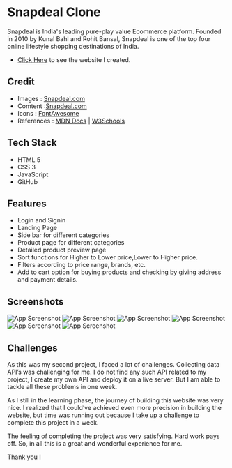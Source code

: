 # Snapdeal Clone
Snapdeal is India's leading pure-play value Ecommerce platform. Founded in 2010 by Kunal Bahl and Rohit Bansal, Snapdeal is one of the top four online lifestyle shopping destinations of India.

-   [Click Here](https://dapper-moxie-9433c5.netlify.app/) to see the website I created.

## Credit

-   Images : [Snapdeal.com](https://www.snapdeal.com/)
-   Comtent :[Snapdeal.com](https://www.snapdeal.com/)
-   Icons : [FontAwesome](https://fontawesome.com/)
-   References : [MDN Docs](https://developer.mozilla.org/en-US/docs/Web/JavaScript) | [W3Schools](https://www.w3schools.com/)

## Tech Stack

-   HTML 5
-   CSS 3
-   JavaScript
-   GitHub

## Features

-   Login and Signin
-   Landing Page
-   Side bar for different categories
-   Product page for different categories
-   Detailed product preview page
-   Sort functions for Higher to Lower price,Lower to Higher price.
-   Filters according to price range, brands, etc.
-   Add to cart option for buying products and checking by giving address and payment details.


## Screenshots

![App Screenshot](https://miro.medium.com/max/700/1*ZGyB6jJGWr3PlMgGKDPXZg.png)
![App Screenshot](https://miro.medium.com/max/1400/1*43yKd4zSD8FKj8Amo7JiAg.png)
![App Screenshot](https://miro.medium.com/max/1400/1*No0ug8ut3_30cd_Ugm3Nrg.png)
![App Screenshot](https://miro.medium.com/max/1400/1*NAlbOsWXNmEVcvGuupl8zg.png)
![App Screenshot](https://miro.medium.com/max/1400/1*KoxKI65eX-B8chl2qXrX4w.png)
![App Screenshot](https://miro.medium.com/max/1400/1*blsJCszEw4CD8sFFit-iug.png)




## Challenges

As this was my second project, I faced a lot of challenges. Collecting data API’s was challenging for me. I do not find any such API related to my project, I create my own API and deploy it on a live server. But I am able to tackle all these problems in one week.

As I still in the learning phase, the journey of building this website was very nice. I realized that I could’ve achieved even more precision in building the website, but time was running out because I take up a challenge to complete this project in a week.

The feeling of completing the project was very satisfying. Hard work pays off. So, in all this is a great and wonderful experience for me.

Thank you !

